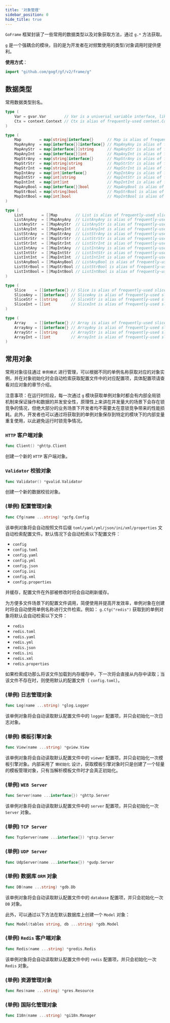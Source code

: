 ```yaml
---
title: '对象管理'
sidebar_position: 0
hide_title: true
---
```


`GoFrame` 框架封装了一些常用的数据类型以及对象获取方法，通过 `g.*` 方法获取。

`g` 是一个强耦合的模块，目的是为开发者在对频繁使用的类型/对象调用时提供便利。

**使用方式**：

```go
import "github.com/gogf/gf/v2/frame/g"
```

## 数据类型

常用数据类型别名。

```go
type (
	Var = gvar.Var        // Var is a universal variable interface, like generics.
	Ctx = context.Context // Ctx is alias of frequently-used context.Context.
)

type (
	Map        = map[string]interface{}      // Map is alias of frequently-used map type map[string]interface{}.
	MapAnyAny  = map[interface{}]interface{} // MapAnyAny is alias of frequently-used map type map[interface{}]interface{}.
	MapAnyStr  = map[interface{}]string      // MapAnyStr is alias of frequently-used map type map[interface{}]string.
	MapAnyInt  = map[interface{}]int         // MapAnyInt is alias of frequently-used map type map[interface{}]int.
	MapStrAny  = map[string]interface{}      // MapStrAny is alias of frequently-used map type map[string]interface{}.
	MapStrStr  = map[string]string           // MapStrStr is alias of frequently-used map type map[string]string.
	MapStrInt  = map[string]int              // MapStrInt is alias of frequently-used map type map[string]int.
	MapIntAny  = map[int]interface{}         // MapIntAny is alias of frequently-used map type map[int]interface{}.
	MapIntStr  = map[int]string              // MapIntStr is alias of frequently-used map type map[int]string.
	MapIntInt  = map[int]int                 // MapIntInt is alias of frequently-used map type map[int]int.
	MapAnyBool = map[interface{}]bool        // MapAnyBool is alias of frequently-used map type map[interface{}]bool.
	MapStrBool = map[string]bool             // MapStrBool is alias of frequently-used map type map[string]bool.
	MapIntBool = map[int]bool                // MapIntBool is alias of frequently-used map type map[int]bool.
)

type (
	List        = []Map        // List is alias of frequently-used slice type []Map.
	ListAnyAny  = []MapAnyAny  // ListAnyAny is alias of frequently-used slice type []MapAnyAny.
	ListAnyStr  = []MapAnyStr  // ListAnyStr is alias of frequently-used slice type []MapAnyStr.
	ListAnyInt  = []MapAnyInt  // ListAnyInt is alias of frequently-used slice type []MapAnyInt.
	ListStrAny  = []MapStrAny  // ListStrAny is alias of frequently-used slice type []MapStrAny.
	ListStrStr  = []MapStrStr  // ListStrStr is alias of frequently-used slice type []MapStrStr.
	ListStrInt  = []MapStrInt  // ListStrInt is alias of frequently-used slice type []MapStrInt.
	ListIntAny  = []MapIntAny  // ListIntAny is alias of frequently-used slice type []MapIntAny.
	ListIntStr  = []MapIntStr  // ListIntStr is alias of frequently-used slice type []MapIntStr.
	ListIntInt  = []MapIntInt  // ListIntInt is alias of frequently-used slice type []MapIntInt.
	ListAnyBool = []MapAnyBool // ListAnyBool is alias of frequently-used slice type []MapAnyBool.
	ListStrBool = []MapStrBool // ListStrBool is alias of frequently-used slice type []MapStrBool.
	ListIntBool = []MapIntBool // ListIntBool is alias of frequently-used slice type []MapIntBool.
)

type (
	Slice    = []interface{} // Slice is alias of frequently-used slice type []interface{}.
	SliceAny = []interface{} // SliceAny is alias of frequently-used slice type []interface{}.
	SliceStr = []string      // SliceStr is alias of frequently-used slice type []string.
	SliceInt = []int         // SliceInt is alias of frequently-used slice type []int.
)

type (
	Array    = []interface{} // Array is alias of frequently-used slice type []interface{}.
	ArrayAny = []interface{} // ArrayAny is alias of frequently-used slice type []interface{}.
	ArrayStr = []string      // ArrayStr is alias of frequently-used slice type []string.
	ArrayInt = []int         // ArrayInt is alias of frequently-used slice type []int.
)
```

## 常用对象

常用对象往往通过 `单例模式` 进行管理，可以根据不同的单例名称获取对应的对象实例，并在对象初始化时会自动检索获取配置文件中的对应配置项，具体配置项请查看对应对象的章节介绍。

注意事项：在运行时阶段，每一次通过 `g` 模块获取单例对象时都会有内部全局锁机制来保证操作和数据的并发安全性，原理性上来讲在并发量大的场景下会存在锁竞争的情况，但绝大部分的业务场景下开发者均不需要太在意锁竞争带来的性能损耗。此外，开发者也可以通过将获取到的单例对象保存到特定的模块下的内部变量重复使用，以此避免运行时锁竞争情况。

### `HTTP` 客户端对象

```go
func Client() *ghttp.Client
```

创建一个新的 `HTTP` 客户端对象。

### `Validator` 校验对象

```go
func Validator() *gvalid.Validator
```

创建一个新的数据校验对象。

### (单例) 配置管理对象

```go
func Cfg(name ...string) *gcfg.Config
```

该单例对象将会自动按照文件后缀 `toml/yaml/yml/json/ini/xml/properties` 文自动检索配置文件。默认情况下会自动检索以下配置文件：

- `config`
- `config.toml`
- `config.yaml`
- `config.yml`
- `config.json`
- `config.ini`
- `config.xml`
- `config.properties`

并缓存，配置文件在外部被修改时将会自动刷新缓存。

为方便多文件场景下的配置文件调用，简便使用并提高开发效率，单例对象在创建时将会自动使用单例名称进行文件检索。例如： `g.Cfg("redis")` 获取到的单例对象将默认会自动检索以下文件：

- `redis`
- `redis.toml`
- `redis.yaml`
- `redis.yml`
- `redis.json`
- `redis.ini`
- `redis.xml`
- `redis.properties`

如果检索成功那么将该文件加载到内存缓存中，下一次将会直接从内存中读取；当该文件不存在时，则使用默认的配置文件（ `config.toml`）。

### (单例) 日志管理对象

```go
func Log(name ...string) *glog.Logger
```

该单例对象将会自动读取默认配置文件中的 `logger` 配置项，并只会初始化一次日志对象。

### (单例) 模板引擎对象

```go
func View(name ...string) *gview.View
```

该单例对象将会自动读取默认配置文件中的 `viewer` 配置项，并只会初始化一次模板引擎对象。内部采用了 `懒初始化` 设计，获取模板引擎对象时只是创建了一个轻量的模板管理对象，只有当解析模板文件时才会真正初始化。

### (单例) `WEB Server`

```go
func Server(name ...interface{}) *ghttp.Server
```

该单例对象将会自动读取默认配置文件中的 `server` 配置项，并只会初始化一次 `Server` 对象。

### (单例) `TCP Server`

```go
func TcpServer(name ...interface{}) *gtcp.Server
```

### (单例) `UDP Server`

```go
func UdpServer(name ...interface{}) *gudp.Server
```

### (单例) 数据库 `ORM` 对象

```go
func DB(name ...string) *gdb.Db
```

该单例对象将会自动读取默认配置文件中的 `database` 配置项，并只会初始化一次 `DB` 对象。

此外，可以通过以下方法在默认数据库上创建一个 `Model` 对象：

```go
func Model(tables string, db ...string) *gdb.Model
```

### (单例) `Redis` 客户端对象

```go
func Redis(name ...string) *gredis.Redis
```

该单例对象将会自动读取默认配置文件中的 `redis` 配置项，并只会初始化一次 `Redis` 对象。

### (单例) 资源管理对象

```go
func Res(name ...string) *gres.Resource
```

### (单例) 国际化管理对象

```go
func I18n(name ...string) *gi18n.Manager
```